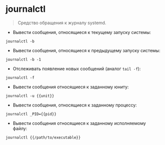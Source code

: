 # journalctl

> Средство обращения к журналу systemd.

- Вывести сообщения, относящиеся к текущему запуску системы:

`journalctl -b`

- Вывести сообщения, относящиеся к предыдущему запуску системы:

`journalctl -b -1`

- Отслеживать появление новых сообщений (аналог `tail -f`):

`journalctl -f`

- Вывести сообщения относящиеся к заданному юниту:

`journalctl -u {{unit}}`

- Вывести сообщения, относящиеся к заданному процессу:

`journalctl _PID={{pid}}`

- Вывести сообщения относящиеся к заданному исполняемому файлу:

`journalctl {{/path/to/executable}}`
